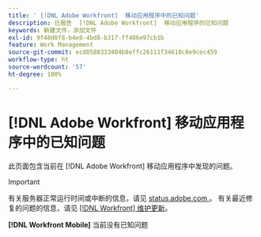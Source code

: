 ```yaml
---
title: ' [!DNL Adobe Workfront]  移动应用程序中的已知问题'
description: 已报告  [!DNL Adobe Workfront]  移动应用程序的已知问题
keywords: 新建文件，添加文件
exl-id: 9f48d0f8-b4e8-4bd8-b317-ff406e97cb1b
feature: Work Management
source-git-commit: ecd8588333404b8effc26111f34618c8e9cec459
workflow-type: ht
source-wordcount: '57'
ht-degree: 100%

---
```


# [!DNL Adobe Workfront] 移动应用程序中的已知问题

此页面包含当前在 [!DNL Adobe Workfront] 移动应用程序中发现的问题。

>[!IMPORTANT]
>
>有关服务器正常运行时间或中断的信息，请见 [status.adobe.com ](https://status.adobe.com)。 有关最近修复的问题的信息，请见 [[!DNL Workfront]  维护更新](../maintenance/current-updates.md)。

**[!DNL Workfront Mobile]** 当前没有已知问题



<!--

## New

These recently reported issues are currently under review.

| **Issue** | **Last Modified** |
| -----------------------------------------------------------------| ----------------- |
|Issue text  | YYYY/MM/DD  | 

## Current Issues

|Issue  |Last Modified   | 
|---|---|
|Issue text  | YYYY/MM/DD  | 
-->